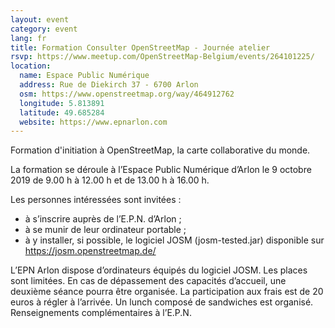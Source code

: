 ```yaml
---
layout: event
category: event
lang: fr
title: Formation Consulter OpenStreetMap - Journée atelier
rsvp: https://www.meetup.com/OpenStreetMap-Belgium/events/264101225/
location:
  name: Espace Public Numérique
  address: Rue de Diekirch 37 - 6700 Arlon
  osm: https://www.openstreetmap.org/way/464912762
  longitude: 5.813891
  latitude: 49.685284
  website: https://www.epnarlon.com
---
```


Formation d'initiation à OpenStreetMap, la carte collaborative du monde.

La formation se déroule à l’Espace Public Numérique d’Arlon le 9 octobre 2019 de 9.00 h à 12.00 h et de 13.00 h à 16.00 h.

Les personnes intéressées sont invitées :
- à s’inscrire auprès de l’E.P.N. d’Arlon ;
- à se munir de leur ordinateur portable ;
- à y installer, si possible, le logiciel JOSM (josm-tested.jar) disponible sur https://josm.openstreetmap.de/

L’EPN Arlon dispose d’ordinateurs équipés du logiciel JOSM. Les places sont limitées. En cas de dépassement des capacités d’accueil, une deuxième séance pourra être organisée. La participation aux
frais est de 20 euros à régler à l’arrivée. Un lunch composé de
sandwiches est organisé. Renseignements complémentaires à l’E.P.N.
